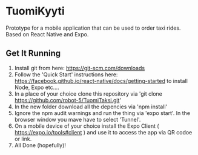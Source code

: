 # TuomiKyyti
Prototype for a mobile application that can be used to order taxi rides. Based on React Native and Expo.

## Get It Running
1. Install git from here: https://git-scm.com/downloads
2. Follow the 'Quick Start' instructions here: https://facebook.github.io/react-native/docs/getting-started to install Node, Expo etc....
3. In a place of your choice clone this repository via 'git clone https://github.com/robot-5/TuomiTaksi.git'
4. In the new folder download all the depencies via 'npm install'
5. Ignore the npm audit warnings and run the thing via 'expo start'. In the browser window you mave have to select 'Tunnel'.
6. On a mobile device of your choice install the Expo Client ( https://expo.io/tools#client ) and use it to access the app via QR codoe or link.
7. All Done (hopefully)!
